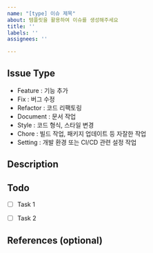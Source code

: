 ```yaml
---
name: "[type] 이슈 제목"
about: 템플릿을 활용하여 이슈를 생성해주세요
title: ''
labels: ''
assignees: ''

---
```


## Issue Type
<!-- 해당 이슈의 유형을 제외하고 모두 지워주세요. -->
 - Feature : 기능 추가
 - Fix : 버그 수정
 - Refactor : 코드 리팩토링
 - Document : 문서 작업
 - Style : 코드 형식, 스타일 변경
 - Chore : 빌드 작업, 패키지 업데이트 등 자잘한 작업
 - Setting : 개발 환경 또는 CI/CD 관련 설정 작업


## Description
<!-- 구현할 기능 또는 수정할 내용에 대해 간단하게 설명해주세요. -->


## Todo
<!-- 필요한 작업 리스트를 작성하세요. -->
- [ ] Task 1
- [ ] Task 2


## References (optional)
<!-- 관련된 문서, 이슈, PR 링크 등을 추가하세요. -->
